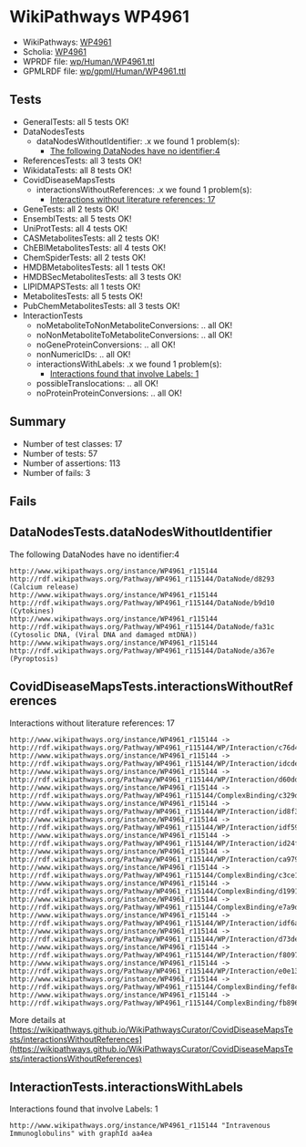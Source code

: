 # WikiPathways WP4961

* WikiPathways: [WP4961](https://identifiers.org/wikipathways:WP4961)
* Scholia: [WP4961](https://scholia.toolforge.org/wikipathways/WP4961)
* WPRDF file: [wp/Human/WP4961.ttl](../wp/Human/WP4961.ttl)
* GPMLRDF file: [wp/gpml/Human/WP4961.ttl](../wp/gpml/Human/WP4961.ttl)

## Tests
* GeneralTests: all 5 tests OK!
* DataNodesTests
    * dataNodesWithoutIdentifier: .x we found 1 problem(s):
        * [The following DataNodes have no identifier:4](#5961a6c5)
* ReferencesTests: all 3 tests OK!
* WikidataTests: all 8 tests OK!
* CovidDiseaseMapsTests
    * interactionsWithoutReferences: .x we found 1 problem(s):
        * [Interactions without literature references: 17](#9701cce8)
* GeneTests: all 2 tests OK!
* EnsemblTests: all 5 tests OK!
* UniProtTests: all 4 tests OK!
* CASMetabolitesTests: all 2 tests OK!
* ChEBIMetabolitesTests: all 4 tests OK!
* ChemSpiderTests: all 2 tests OK!
* HMDBMetabolitesTests: all 1 tests OK!
* HMDBSecMetabolitesTests: all 3 tests OK!
* LIPIDMAPSTests: all 1 tests OK!
* MetabolitesTests: all 5 tests OK!
* PubChemMetabolitesTests: all 3 tests OK!
* InteractionTests
    * noMetaboliteToNonMetaboliteConversions: .. all OK!
    * noNonMetaboliteToMetaboliteConversions: .. all OK!
    * noGeneProteinConversions: .. all OK!
    * nonNumericIDs: .. all OK!
    * interactionsWithLabels: .x we found 1 problem(s):
        * [Interactions found that involve Labels: 1](#630d2678)
    * possibleTranslocations: .. all OK!
    * noProteinProteinConversions: .. all OK!


## Summary

* Number of test classes: 17
* Number of tests: 57
* Number of assertions: 113
* Number of fails: 3

## Fails

<a name="5961a6c5" />

## DataNodesTests.dataNodesWithoutIdentifier

The following DataNodes have no identifier:4
```
http://www.wikipathways.org/instance/WP4961_r115144 http://rdf.wikipathways.org/Pathway/WP4961_r115144/DataNode/d8293 (Calcium release)
http://www.wikipathways.org/instance/WP4961_r115144 http://rdf.wikipathways.org/Pathway/WP4961_r115144/DataNode/b9d10 (Cytokines)
http://www.wikipathways.org/instance/WP4961_r115144 http://rdf.wikipathways.org/Pathway/WP4961_r115144/DataNode/fa31c (Cytosolic DNA, (Viral DNA and damaged mtDNA))
http://www.wikipathways.org/instance/WP4961_r115144 http://rdf.wikipathways.org/Pathway/WP4961_r115144/DataNode/a367e (Pyroptosis)
```

<a name="9701cce8" />

## CovidDiseaseMapsTests.interactionsWithoutReferences

Interactions without literature references: 17
```
http://www.wikipathways.org/instance/WP4961_r115144 -> http://rdf.wikipathways.org/Pathway/WP4961_r115144/WP/Interaction/c76d4
http://www.wikipathways.org/instance/WP4961_r115144 -> http://rdf.wikipathways.org/Pathway/WP4961_r115144/WP/Interaction/idcde3e513
http://www.wikipathways.org/instance/WP4961_r115144 -> http://rdf.wikipathways.org/Pathway/WP4961_r115144/WP/Interaction/d60dd
http://www.wikipathways.org/instance/WP4961_r115144 -> http://rdf.wikipathways.org/Pathway/WP4961_r115144/ComplexBinding/c329d
http://www.wikipathways.org/instance/WP4961_r115144 -> http://rdf.wikipathways.org/Pathway/WP4961_r115144/WP/Interaction/id8f3d31d3
http://www.wikipathways.org/instance/WP4961_r115144 -> http://rdf.wikipathways.org/Pathway/WP4961_r115144/WP/Interaction/idf594d3e0
http://www.wikipathways.org/instance/WP4961_r115144 -> http://rdf.wikipathways.org/Pathway/WP4961_r115144/WP/Interaction/id24f4b7d4
http://www.wikipathways.org/instance/WP4961_r115144 -> http://rdf.wikipathways.org/Pathway/WP4961_r115144/WP/Interaction/ca979
http://www.wikipathways.org/instance/WP4961_r115144 -> http://rdf.wikipathways.org/Pathway/WP4961_r115144/ComplexBinding/c3ce1
http://www.wikipathways.org/instance/WP4961_r115144 -> http://rdf.wikipathways.org/Pathway/WP4961_r115144/ComplexBinding/d1991
http://www.wikipathways.org/instance/WP4961_r115144 -> http://rdf.wikipathways.org/Pathway/WP4961_r115144/ComplexBinding/e7a9d
http://www.wikipathways.org/instance/WP4961_r115144 -> http://rdf.wikipathways.org/Pathway/WP4961_r115144/WP/Interaction/idf6aa73a2
http://www.wikipathways.org/instance/WP4961_r115144 -> http://rdf.wikipathways.org/Pathway/WP4961_r115144/WP/Interaction/d73de
http://www.wikipathways.org/instance/WP4961_r115144 -> http://rdf.wikipathways.org/Pathway/WP4961_r115144/WP/Interaction/f8097
http://www.wikipathways.org/instance/WP4961_r115144 -> http://rdf.wikipathways.org/Pathway/WP4961_r115144/WP/Interaction/e0e13
http://www.wikipathways.org/instance/WP4961_r115144 -> http://rdf.wikipathways.org/Pathway/WP4961_r115144/ComplexBinding/fef8c
http://www.wikipathways.org/instance/WP4961_r115144 -> http://rdf.wikipathways.org/Pathway/WP4961_r115144/ComplexBinding/fb896
```

More details at [https://wikipathways.github.io/WikiPathwaysCurator/CovidDiseaseMapsTests/interactionsWithoutReferences](https://wikipathways.github.io/WikiPathwaysCurator/CovidDiseaseMapsTests/interactionsWithoutReferences)

<a name="630d2678" />

## InteractionTests.interactionsWithLabels

Interactions found that involve Labels: 1
```
http://www.wikipathways.org/instance/WP4961_r115144 "Intravenous
Immunoglobulins" with graphId aa4ea
```

